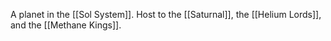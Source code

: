 A planet in the [[Sol System]]. Host to the [[Saturnal]], the [[Helium Lords]], and the [[Methane Kings]].